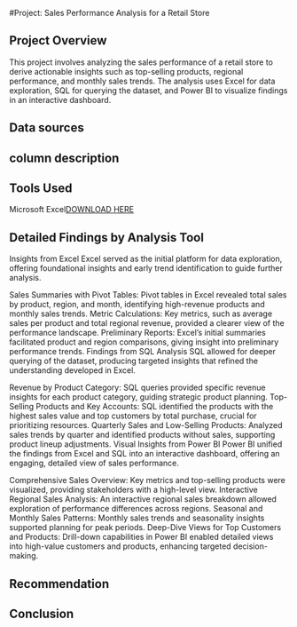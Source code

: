 #Project: Sales Performance Analysis for a Retail Store

## Project Overview 
This project involves analyzing the sales performance of a retail store to derive actionable insights such as top-selling products,
regional performance, and monthly sales trends. 
The analysis uses Excel for data exploration, SQL for querying the dataset, and Power BI to visualize findings in an interactive dashboard.

## Data sources 
## column description
## Tools Used 
Microsoft Excel[DOWNLOAD HERE](www.microsoftexcel.com)
## Detailed Findings by Analysis Tool
Insights from Excel
Excel served as the initial platform for data exploration, offering foundational insights and early trend identification to guide further analysis.

Sales Summaries with Pivot Tables: Pivot tables in Excel revealed total sales by product, region, and month, identifying high-revenue products and monthly sales trends.
Metric Calculations: Key metrics, such as average sales per product and total regional revenue, provided a clearer view of the performance landscape.
Preliminary Reports: Excel’s initial summaries facilitated product and region comparisons, giving insight into preliminary performance trends.
Findings from SQL Analysis
SQL allowed for deeper querying of the dataset, producing targeted insights that refined the understanding developed in Excel.

Revenue by Product Category: SQL queries provided specific revenue insights for each product category, guiding strategic product planning.
Top-Selling Products and Key Accounts: SQL identified the products with the highest sales value and top customers by total purchase, crucial for prioritizing resources.
Quarterly Sales and Low-Selling Products: Analyzed sales trends by quarter and identified products without sales, supporting product lineup adjustments.
Visual Insights from Power BI
Power BI unified the findings from Excel and SQL into an interactive dashboard, offering an engaging, detailed view of sales performance.

Comprehensive Sales Overview: Key metrics and top-selling products were visualized, providing stakeholders with a high-level view.
Interactive Regional Sales Analysis: An interactive regional sales breakdown allowed exploration of performance differences across regions.
Seasonal and Monthly Sales Patterns: Monthly sales trends and seasonality insights supported planning for peak periods.
Deep-Dive Views for Top Customers and Products: Drill-down capabilities in Power BI enabled detailed views into high-value customers and products, enhancing targeted decision-making.

## Recommendation 
## Conclusion 







